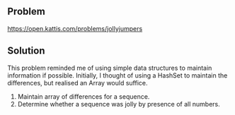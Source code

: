 ## Problem
https://open.kattis.com/problems/jollyjumpers

## Solution 
This problem reminded me of using simple data structures to maintain information if possible.
Initially, I thought of using a HashSet to maintain the differences, but realised an Array would suffice.
1. Maintain array of differences for a sequence.
2. Determine whether a sequence was jolly by presence of all numbers. 


